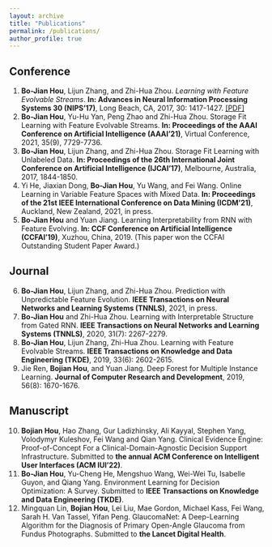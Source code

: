 ```yaml
---
layout: archive
title: "Publications"
permalink: /publications/
author_profile: true
---
```


<!-- {% if author.googlescholar %}
  You can also find my articles on <u><a href="{{author.googlescholar}}">my Google Scholar profile</a>.</u>
{% endif %}

{% include base_path %}

{% for post in site.publications reversed %}
  {% include archive-single.html %}
{% endfor %} -->

## Conference
1. **Bo-Jian Hou**, Lijun Zhang, and Zhi-Hua Zhou. _Learning with Feature Evolvable Streams_. **In: Advances in Neural Information Processing Systems 30 (NIPS’17)**, Long Beach, CA, 2017, 30: 1417-1427. [[PDF]](http://bojianhou.github.io/files/SFL.pdf)
2. **Bo-Jian Hou**, Yu-Hu Yan, Peng Zhao and Zhi-Hua Zhou. Storage Fit Learning with Feature Evolvable Streams. **In: Proceedings of the AAAI Conference on Artificial Intelligence (AAAI’21)**, Virtual Conference, 2021, 35(9), 7729-7736.
3. **Bo-Jian Hou**, Lijun Zhang, and Zhi-Hua Zhou. Storage Fit Learning with Unlabeled Data. **In: Proceedings of the 26th International Joint Conference on Artificial Intelligence (IJCAI’17)**, Melbourne, Australia, 2017, 1844-1850.
4. Yi He, Jiaxian Dong, **Bo-Jian Hou**, Yu Wang, and Fei Wang. Online Learning in Variable Feature Spaces with Mixed Data. **In: Proceedings of the 21st IEEE International Conference on Data Mining (ICDM’21)**, Auckland, New Zealand, 2021, in press.
5. **Bo-Jian Hou** and Yuan Jiang. Learning Interpretability from RNN with Feature Evolving. **In: CCF Conference on Artificial Intelligence (CCFAI’19)**, Xuzhou, China, 2019. (This paper won the CCFAI Outstanding Student Paper Award.)

## Journal
6. **Bo-Jian Hou**, Lijun Zhang, and Zhi-Hua Zhou. Prediction with Unpredictable Feature Evolution. **IEEE Transactions on Neural Networks and Learning Systems (TNNLS)**, 2021, in press.
7. **Bo-Jian Hou** and Zhi-Hua Zhou. Learning with Interpretable Structure from Gated RNN. **IEEE Transactions on Neural Networks and Learning Systems (TNNLS)**, 2020, 31(7): 2267-2279.
8. **Bo-Jian Hou**, Lijun Zhang, Zhi-Hua Zhou. Learning with Feature Evolvable Streams. **IEEE Transactions on Knowledge and Data Engineering (TKDE)**, 2019, 33(6): 2602-2615.
9. Jie Ren, **Bojian Hou**, and Yuan Jiang. Deep Forest for Multiple Instance Learning. **Journal of
Computer Research and Development**, 2019, 56(8): 1670-1676.

## Manuscript
10. **Bojian Hou**, Hao Zhang, Gur Ladizhinsky, Ali Kayyal, Stephen Yang, Volodymyr Kuleshov, Fei Wang and Qian Yang. Clinical Evidence Engine: Proof-of-Concept For a Clinical-Domain-Agnostic Decision Support Infrastructure. Submitted to **the annual ACM Conference on Intelligent User Interfaces (ACM IUI’22)**.
11. **Bo-Jian Hou**, Yu-Cheng He, Mengshuo Wang, Wei-Wei Tu, Isabelle Guyon, and Qiang Yang. Environment Learning for Decision Optimization: A Survey. Submitted to **IEEE Transactions on Knowledge and Data Engineering (TKDE)**.
12. Mingquan Lin, **Bojian Hou**, Lei Liu, Mae Gordon, Michael Kass, Fei Wang, Sarah H. Van Tassel, Yifan Peng. GlaucomaNet: A Deep-Learning Algorithm for the Diagnosis of Primary Open-Angle Glaucoma from Fundus Photographs. Submitted to **the Lancet Digital Health**.


